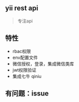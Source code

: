 ## yii rest api
>  专注api

## 特性
* rbac权限
* env配置文件
* 微信授权，登录，集成微信类库
* jwt权限验证
* 集成七牛 qiniu

## 有问题：issue